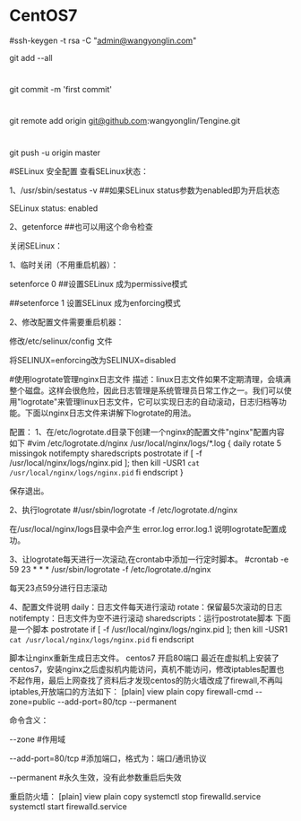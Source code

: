 # CentOS7
#ssh-keygen -t rsa -C "admin@wangyonglin.com"

git add --all
#
git commit -m 'first commit'
#
git remote add origin git@github.com:wangyonglin/Tengine.git
#
git push -u origin master

#SELinux 安全配置
查看SELinux状态：

1、/usr/sbin/sestatus -v      ##如果SELinux status参数为enabled即为开启状态

SELinux status:                 enabled

2、getenforce                 ##也可以用这个命令检查

关闭SELinux：

1、临时关闭（不用重启机器）：

setenforce 0                  ##设置SELinux 成为permissive模式

 ##setenforce 1 设置SELinux 成为enforcing模式

2、修改配置文件需要重启机器：

修改/etc/selinux/config 文件

将SELINUX=enforcing改为SELINUX=disabled

#使用logrotate管理nginx日志文件
描述：linux日志文件如果不定期清理，会填满整个磁盘。这样会很危险，因此日志管理是系统管理员日常工作之一。我们可以使用"logrotate"来管理linux日志文件，它可以实现日志的自动滚动，日志归档等功能。下面以nginx日志文件来讲解下logrotate的用法。

配置：
1、在/etc/logrotate.d目录下创建一个nginx的配置文件"nginx"配置内容如下
#vim /etc/logrotate.d/nginx
/usr/local/nginx/logs/*.log {
daily
rotate 5
missingok
notifempty
sharedscripts
postrotate
    if [ -f /usr/local/nginx/logs/nginx.pid ]; then
        kill -USR1 `cat /usr/local/nginx/logs/nginx.pid`
    fi
endscript
}

保存退出。

2、执行logrotate
#/usr/sbin/logrotate -f /etc/logrotate.d/nginx

在/usr/local/nginx/logs目录中会产生
error.log
error.log.1
说明logrotate配置成功。

3、让logrotate每天进行一次滚动,在crontab中添加一行定时脚本。
#crontab -e
59 23 * * *  /usr/sbin/logrotate -f /etc/logrotate.d/nginx

每天23点59分进行日志滚动

4、配置文件说明
daily：日志文件每天进行滚动
rotate：保留最5次滚动的日志
notifempty：日志文件为空不进行滚动
sharedscripts：运行postrotate脚本
下面是一个脚本
postrotate
    if [ -f /usr/local/nginx/logs/nginx.pid ]; then
        kill -USR1 `cat /usr/local/nginx/logs/nginx.pid`
    fi
endscript

脚本让nginx重新生成日志文件。
centos7 开启80端口
最近在虚拟机上安装了centos7，安装nginx之后虚拟机内能访问，真机不能访问，修改iptables配置也不起作用，最后上网查找了资料后才发现centos的防火墙改成了firewall,不再叫iptables,开放端口的方法如下：
[plain] view plain copy
firewall-cmd --zone=public --add-port=80/tcp --permanent  

命令含义：
 
--zone #作用域
 
--add-port=80/tcp  #添加端口，格式为：端口/通讯协议
 
--permanent   #永久生效，没有此参数重启后失效

重启防火墙：
[plain] view plain copy
systemctl stop firewalld.service  
systemctl start firewalld.service  
